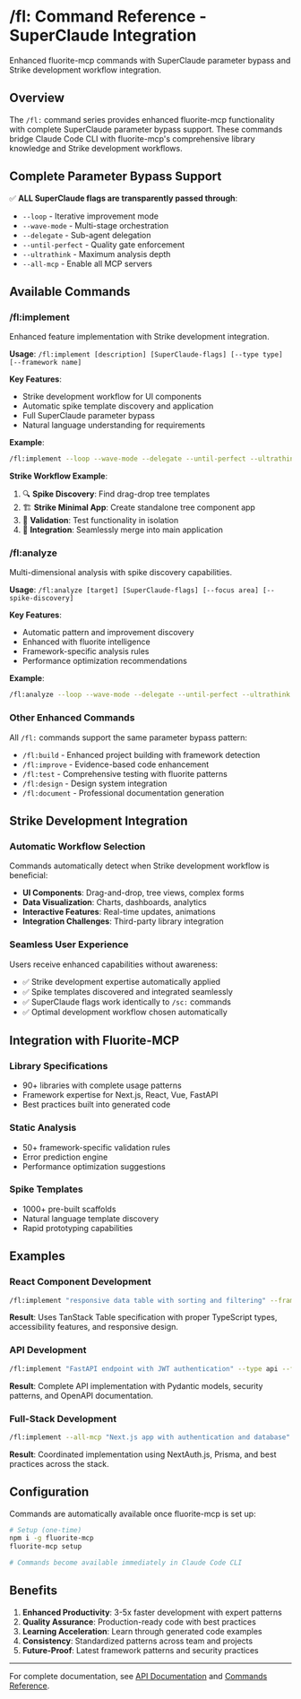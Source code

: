 # /fl: Command Reference - SuperClaude Integration

Enhanced fluorite-mcp commands with SuperClaude parameter bypass and Strike development workflow integration.

## Overview

The `/fl:` command series provides enhanced fluorite-mcp functionality with complete SuperClaude parameter bypass support. These commands bridge Claude Code CLI with fluorite-mcp's comprehensive library knowledge and Strike development workflows.

## Complete Parameter Bypass Support

✅ **ALL SuperClaude flags are transparently passed through**:
- `--loop` - Iterative improvement mode
- `--wave-mode` - Multi-stage orchestration  
- `--delegate` - Sub-agent delegation
- `--until-perfect` - Quality gate enforcement
- `--ultrathink` - Maximum analysis depth
- `--all-mcp` - Enable all MCP servers

## Available Commands

### /fl:implement

Enhanced feature implementation with Strike development integration.

**Usage**: `/fl:implement [description] [SuperClaude-flags] [--type type] [--framework name]`

**Key Features**:
- Strike development workflow for UI components
- Automatic spike template discovery and application
- Full SuperClaude parameter bypass
- Natural language understanding for requirements

**Example**:
```bash
/fl:implement --loop --wave-mode --delegate --until-perfect --ultrathink --all-mcp "ドラッグアンドドロップできるツリービュー" --type component --framework react
```

**Strike Workflow Example**:
1. 🔍 **Spike Discovery**: Find drag-drop tree templates
2. 🏗️ **Strike Minimal App**: Create standalone tree component app
3. 🧪 **Validation**: Test functionality in isolation
4. 🔗 **Integration**: Seamlessly merge into main application

### /fl:analyze

Multi-dimensional analysis with spike discovery capabilities.

**Usage**: `/fl:analyze [target] [SuperClaude-flags] [--focus area] [--spike-discovery]`

**Key Features**:
- Automatic pattern and improvement discovery
- Enhanced with fluorite intelligence
- Framework-specific analysis rules
- Performance optimization recommendations

**Example**:
```bash
/fl:analyze --loop --wave-mode --delegate --until-perfect --ultrathink --all-mcp codebase/ --focus security
```

### Other Enhanced Commands

All `/fl:` commands support the same parameter bypass pattern:

- `/fl:build` - Enhanced project building with framework detection
- `/fl:improve` - Evidence-based code enhancement
- `/fl:test` - Comprehensive testing with fluorite patterns
- `/fl:design` - Design system integration
- `/fl:document` - Professional documentation generation

## Strike Development Integration

### Automatic Workflow Selection

Commands automatically detect when Strike development workflow is beneficial:

- **UI Components**: Drag-and-drop, tree views, complex forms
- **Data Visualization**: Charts, dashboards, analytics
- **Interactive Features**: Real-time updates, animations
- **Integration Challenges**: Third-party library integration

### Seamless User Experience

Users receive enhanced capabilities without awareness:
- ✅ Strike development expertise automatically applied
- ✅ Spike templates discovered and integrated seamlessly  
- ✅ SuperClaude flags work identically to `/sc:` commands
- ✅ Optimal development workflow chosen automatically

## Integration with Fluorite-MCP

### Library Specifications
- 90+ libraries with complete usage patterns
- Framework expertise for Next.js, React, Vue, FastAPI
- Best practices built into generated code

### Static Analysis
- 50+ framework-specific validation rules
- Error prediction engine
- Performance optimization suggestions

### Spike Templates
- 1000+ pre-built scaffolds
- Natural language template discovery
- Rapid prototyping capabilities

## Examples

### React Component Development
```bash
/fl:implement "responsive data table with sorting and filtering" --framework react --loop
```

**Result**: Uses TanStack Table specification with proper TypeScript types, accessibility features, and responsive design.

### API Development
```bash
/fl:implement "FastAPI endpoint with JWT authentication" --type api --framework fastapi --wave-mode
```

**Result**: Complete API implementation with Pydantic models, security patterns, and OpenAPI documentation.

### Full-Stack Development
```bash
/fl:implement --all-mcp "Next.js app with authentication and database" --ultrathink --delegate
```

**Result**: Coordinated implementation using NextAuth.js, Prisma, and best practices across the stack.

## Configuration

Commands are automatically available once fluorite-mcp is set up:

```bash
# Setup (one-time)
npm i -g fluorite-mcp
fluorite-mcp setup

# Commands become available immediately in Claude Code CLI
```

## Benefits

1. **Enhanced Productivity**: 3-5x faster development with expert patterns
2. **Quality Assurance**: Production-ready code with best practices
3. **Learning Acceleration**: Learn through generated code examples
4. **Consistency**: Standardized patterns across team and projects
5. **Future-Proof**: Latest framework patterns and security practices

---

For complete documentation, see [API Documentation](../API.md) and [Commands Reference](./commands.md).